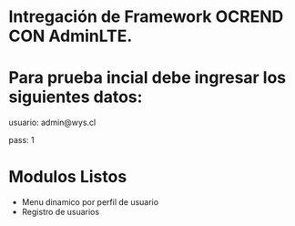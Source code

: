 # Intregación de Framework OCREND CON AdminLTE.

# Para prueba incial debe ingresar los siguientes datos:

<p> usuario: admin@wys.cl </p>
<p> pass: 1 </p>

# Modulos Listos

* Menu dinamico por perfil de usuario
* Registro de usuarios
